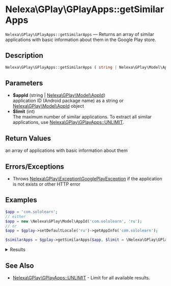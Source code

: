 # Nelexa\GPlay\GPlayApps::getSimilarApps
`Nelexa\GPlay\GPlayApps::getSimilarApps` — Returns an array of similar applications with basic information about them in the Google Play store.

## Description
```php
Nelexa\GPlay\GPlayApps::getSimilarApps ( string | Nelexa\GPlay\Model\AppId $appId [, int $limit = 50 ] ) : Nelexa\GPlay\Model\App[]
```

## Parameters
* **$appId** (string | [Nelexa\GPlay\Model\AppId](../AppId/README.md))  
application ID (Android package name) as a string or [Nelexa\GPlay\Model\AppId](../AppId/README.md) object
* **$limit** (int)  
The maximum number of similar applications. To extract all similar applications, use [Nelexa\GPlay\GPlayApps::UNLIMIT](README.md#predefined-constants).

## Return Values
an array of applications with basic information about them


## Errors/Exceptions
* Throws [Nelexa\GPlay\Exception\GooglePlayException](../GooglePlayException/README.md) if the application is not exists or other HTTP error
## Examples
```php
$app = 'com.sololearn';
// either
$app = new \Nelexa\GPlay\Model\AppId('com.sololearn', 'ru');
// or
$app = $gplay->setDefaultLocale('ru')->getAppInfo('com.sololearn');

$similarApps = $gplay->getSimilarApps($app, $limit = \Nelexa\GPlay\GPlayApps::UNLIMIT);
```
<details>
  <summary>Results</summary>

```php
array:161 [
    0 => class Nelexa\GPlay\Model\App {
      -getId(): string: "com.freeit.java"
      -getLocale(): string: "ru_RU"
      -getCountry(): string: "us"
      -getUrl(): string: "https://play.google.com/store/apps/details?id=com.freeit.java"
      -getFullUrl(): string: "https://play.google.com/store/apps/details?id=com.freeit.java&hl=ru_RU&gl=us"
      -getName(): string: "Центр программирования: научиться кодировать"
      -getSummary(): ?string: "Изучайте HTML,Python,Javascript,C,C ++,C #, Java и другие языки программирования"
      -getDeveloper(): Nelexa\GPlay\Model\Developer: {
        -getId(): string: "Coding and Programming"
        -getUrl(): string: "https://play.google.com/store/apps/developer?id=Coding+and+Programming"
        -getName(): string: "Coding and Programming"
        -getDescription(): ?string: null
        -getWebsite(): ?string: null
        -getIcon(): ?Nelexa\GPlay\Model\GoogleImage: null
        -getCover(): ?Nelexa\GPlay\Model\GoogleImage: null
        -getEmail(): ?string: null
        -getAddress(): ?string: null
        -asArray(): array: …
        -jsonSerialize(): mixed: …
      }
      -getIcon(): Nelexa\GPlay\Model\GoogleImage: {
        -getUrl(): string: "https://lh3.googleusercontent.com/fy2SPeYLij4AC8WFaGSq0uxol14F22F3BGUU_Dq-UY9WjUiDc6Tz2FDCuxsgyQ4HPQ"
        -getOriginalSizeUrl(): string: "https://lh3.googleusercontent.com/fy2SPeYLij4AC8WFaGSq0uxol14F22F3BGUU_Dq-UY9WjUiDc6Tz2FDCuxsgyQ4HPQ=s0"
        -getBinaryImageContent(): string: …
        -__toString(): string: "https://lh3.googleusercontent.com/fy2SPeYLij4AC8WFaGSq0uxol14F22F3BGUU_Dq-UY9WjUiDc6Tz2FDCuxsgyQ4HPQ"
      }
      -getScore(): float: 4.5916324
      -getPriceText(): ?string: null
      -isFree(): bool: true
      -asArray(): array: …
      -jsonSerialize(): mixed: …
    }
    1 => class Nelexa\GPlay\Model\App {
      -getId(): string: "com.getmimo"
      -getLocale(): string: "ru_RU"
      -getCountry(): string: "us"
      -getUrl(): string: "https://play.google.com/store/apps/details?id=com.getmimo"
      -getFullUrl(): string: "https://play.google.com/store/apps/details?id=com.getmimo&hl=ru_RU&gl=us"
      -getName(): string: "Мимо: Научитесь программировать"
      -getSummary(): ?string: "Освой Python, JavaScript, Java, HTML, CSS, Swift, Kotlin, C++, SQL, PHP и C#!"
      -getDeveloper(): Nelexa\GPlay\Model\Developer: {
        -getId(): string: "5836148544871025856"
        -getUrl(): string: "https://play.google.com/store/apps/dev?id=5836148544871025856"
        -getName(): string: "Mimohello GmbH"
        -getDescription(): ?string: null
        -getWebsite(): ?string: null
        -getIcon(): ?Nelexa\GPlay\Model\GoogleImage: null
        -getCover(): ?Nelexa\GPlay\Model\GoogleImage: null
        -getEmail(): ?string: null
        -getAddress(): ?string: null
        -asArray(): array: …
        -jsonSerialize(): mixed: …
      }
      -getIcon(): Nelexa\GPlay\Model\GoogleImage: {
        -getUrl(): string: "https://lh3.googleusercontent.com/4EbbMw6TnleJPtv4rc2C-8NVle1c9xxRkGfPLBzdqosNT61Fk7ag-TYXcVadm8V8uA4"
        -getOriginalSizeUrl(): string: "https://lh3.googleusercontent.com/4EbbMw6TnleJPtv4rc2C-8NVle1c9xxRkGfPLBzdqosNT61Fk7ag-TYXcVadm8V8uA4=s0"
        -getBinaryImageContent(): string: …
        -__toString(): string: "https://lh3.googleusercontent.com/4EbbMw6TnleJPtv4rc2C-8NVle1c9xxRkGfPLBzdqosNT61Fk7ag-TYXcVadm8V8uA4"
      }
      -getScore(): float: 4.674122
      -getPriceText(): ?string: null
      -isFree(): bool: true
      -asArray(): array: …
      -jsonSerialize(): mixed: …
    }
    …
  ]
```

</details>

## See Also
* [Nelexa\GPlay\GPlayApps::UNLIMIT](README.md#predefined-constants) - Limit for all available results.
